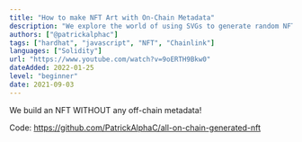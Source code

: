 ```yaml
---
title: "How to make NFT Art with On-Chain Metadata"
description: "We explore the world of using SVGs to generate random NFT ImageURIs and Metadata 100% on-chain. In combination with Chainlink VRF to create randomness and true scarcity. "
authors: ["@patrickalphac"]
tags: ["hardhat", "javascript", "NFT", "Chainlink"]
languages: ["Solidity"]
url: "https://www.youtube.com/watch?v=9oERTH9Bkw0"
dateAdded: 2022-01-25
level: "beginner"
date: 2021-09-03
---
```


We build an NFT WITHOUT any off-chain metadata!

Code: https://github.com/PatrickAlphaC/all-on-chain-generated-nft
